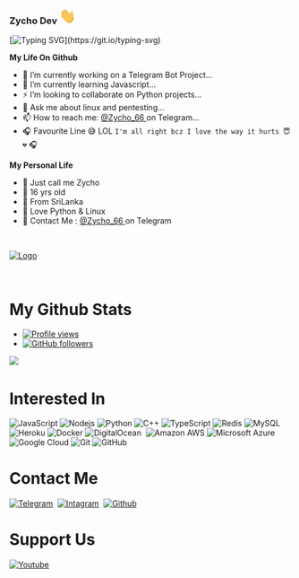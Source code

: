 ### Zycho Dev <img src="https://raw.githubusercontent.com/ABSphreak/ABSphreak/master/gifs/Hi.gif" width="30px">

 [![Typing SVG](https://readme-typing-svg.herokuapp.com?color=E62A11&lines=-%3E+Zycho+Developer;-%3E+Team+Zyntax+Official;)](https://git.io/typing-svg)

**My Life On Github**

- 🔭 I’m currently working on a Telegram Bot Project...
- 🌱 I’m currently learning Javascript...
- ⚡ I’m looking to collaborate on Python projects...
- 💬 Ask me about linux and pentesting...
- 📫 How to reach me: <a href="https://t.me/Zycho_66"> @Zycho_66 </a> on Telegram...
- 🎧 Favourite Line 😅 LOL   ``` I'm all right bcz I love the way it hurts 😇💔 ```  🎧

**My Personal Life**

- 📌 Just call me Zycho
- 📌 16 yrs old
- 📌 From SriLanka 
- 📌 Love Python & Linux
- 📌 Contact Me : <a href="https://t.me/Zycho_66"> @Zycho_66 </a> on Telegram

<br>

[![Logo](https://telegra.ph/file/8518c981780d27f111e19.jpg)](https://t.me/Zycho_66)

<br>

# My Github Stats

- [![Profile views](https://gpvc.arturio.dev/Zycho-Dev-66)](https://github.com/Zycho-Dev-66)
- [![GitHub followers](https://img.shields.io/github/followers/Zycho-Dev-66.svg?style=social&label=Follow&maxAge=2592000)](https://github.com/Zycho-Dev-66?tab=followers)

<div align="left"><img src="https://github-readme-stats.vercel.app/api?username=Zycho-Dev-66&theme=tokyonight&include_all_commits=true&count_private=true&show_icons=false&hide_title=true&hide_border=true" /></div>

# Interested In
 
 ​![​JavaScript​](https://img.shields.io/badge/-JavaScript-black?style=flat-square&logo=javascript) 
   ​![​Nodejs​](https://img.shields.io/badge/-Nodejs-black?style=flat-square&logo=Node.js) 
   ​![​Python​](https://img.shields.io/badge/-Python-black?style=flat-square&logo=Python) 
   ​![​C++​](https://img.shields.io/badge/-C++-00599C?style=flat-square&logo=c) 
   ​![​TypeScript​](https://img.shields.io/badge/-TypeScript-007ACC?style=flat-square&logo=typescript) 
   ​![​Redis​](https://img.shields.io/badge/-Redis-black?style=flat-square&logo=Redis) 
   ​![​MySQL​](https://img.shields.io/badge/-MySQL-black?style=flat-square&logo=mysql) 
   ​![​Heroku​](https://img.shields.io/badge/-Heroku-430098?style=flat-square&logo=heroku) 
   ​![​Docker​](https://img.shields.io/badge/-Docker-black?style=flat-square&logo=docker) 
   ​![​DigitalOcean​](https://img.shields.io/badge/-Digital%20Ocean-darkblue?style=flat-square&logo=digitalocean) 
 ​  ![​Amazon AWS​](https://img.shields.io/badge/Amazon%20AWS-232F3E?style=flat-square&logo=amazon-aws) 
   ​![​Microsoft Azure​](https://img.shields.io/badge/Microsoft%20Azure-232F7E?style=flat-square&logo=microsoft-azure) 
   ​![​Google Cloud​](https://img.shields.io/badge/Google%20Cloud-black?style=flat-square&logo=google-cloud) 
   ​![​Git​](https://img.shields.io/badge/-Git-black?style=flat-square&logo=git) 
   ​![​GitHub​](https://img.shields.io/badge/-GitHub-181717?style=flat-square&logo=github)

# Contact Me

[![Telegram](https://img.shields.io/badge/Zycho%20Dev-003245?style=flat&labelColor=224242&logoColor=white&for-the-badge&logo=telegram)](https://t.me/Zycho_66)&nbsp;
[![Intagram](https://img.shields.io/badge/Zycho%20Dev-4d267a?style=style=flat&labelColor=224242&logoColor=white&for-the-badge&logo=instagram)](https://instagram.com/zycho_66)&nbsp;
[![Github](https://img.shields.io/badge/Zycho%20Dev-000000?style=style=flat&labelColor=224242&logoColor=white&for-the-badge&logo=github)](https://github.com/Zycho-Dev-66)&nbsp;

# Support Us

[![Youtube](https://img.shields.io/badge/Zyntax%20YouTube-E6190D?style=flat&labelColor=224242&logoColor=white&for-the-badge&logo=youtube)](https://www.youtube.com/channel/UCKgIYBkFM4J_bWClY7XXVpA)
